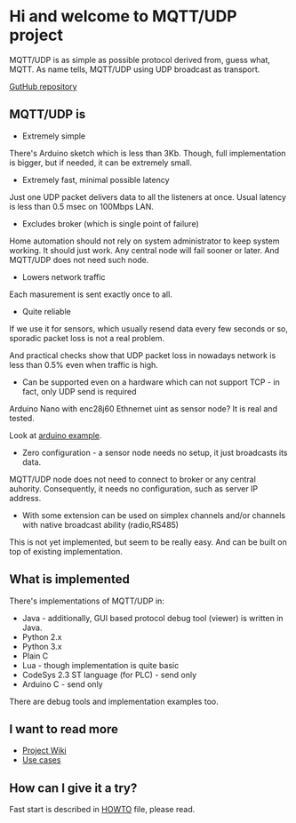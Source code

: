 ---
---

# Hi and welcome to MQTT/UDP project

MQTT/UDP is as simple as possible protocol derived from, guess what, MQTT.
As name tells, MQTT/UDP using UDP broadcast as transport.

[GutHub repository](https://github.com/dzavalishin/mqtt_udp)

## MQTT/UDP is

* Extremely simple

There's Arduino sketch which is less than 3Kb. Though, full implementation is bigger,
but if needed, it can be extremely small.

* Extremely fast, minimal possible latency

Just one UDP packet delivers data to all the listeners at once. Usual latency is less than 0.5 msec on 100Mbps LAN.

* Excludes broker (which is single point of failure)

Home automation should not rely on system administrator to keep system working. It should just work. Any central
node will fail sooner or later. And MQTT/UDP does not need such node.

* Lowers network traffic 

Each masurement is sent exactly once to all.

* Quite reliable 

If we use it for sensors, which usually resend data every few seconds or so, sporadic packet loss is not a real problem.

And practical checks show that UDP packet loss in nowadays network is less than 0.5% even when traffic is high.

* Can be supported even on a hardware which can not support TCP - in fact, only UDP send is required

Arduino Nano with enc28j60 Ethnernet uint as sensor node? It is real and tested.

Look at [arduino example](https://github.com/dzavalishin/mqtt_udp/tree/master/lang/arduino).

* Zero configuration - a sensor node needs no setup, it just broadcasts its data.

MQTT/UDP node does not need to connect to broker or any central auhority. Consequently, it needs no configuration,
such as server IP address.

* With some extension can be used on simplex channels and/or channels with native broadcast ability (radio,RS485)

This is not yet implemented, but seem to be really easy. And can be built on top of existing implementation.


## What is implemented

There's implementations of MQTT/UDP in:

* Java - additionally, GUI based protocol debug tool (viewer) is written in Java.
* Python 2.x 
* Python 3.x 
* Plain C
* Lua - though implementation is quite basic
* CodeSys 2.3 ST language (for PLC) - send only
* Arduino C - send only

There are debug tools and implementation examples too.


## I want to read more

* [Project Wiki](https://github.com/dzavalishin/mqtt_udp/wiki)
* [Use cases](https://github.com/dzavalishin/mqtt_udp/blob/master/dox/Topologies.md)

## How can I give it a try?

Fast start is described in [HOWTO](https://raw.githubusercontent.com/dzavalishin/mqtt_udp/master/HOWTO) file, please read.








